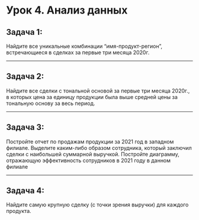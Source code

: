 # Урок 4. Анализ данных
## Задача 1: 
Найдите все уникальные комбинации “имя-продукт-регион”, встречающиеся в сделках за первые три месяца 2020г.

------
## Задача 2: 
Найдите все сделки с тональной основой за первые три месяца 2020г., в которых цена за единицу продукции была выше средней цены за тональную основу за весь период.

-----
## Задача 3:

Постройте отчет по продажам продукции за 2021 год в западном филиале. Выделите каким-либо образом сотрудника, который заключил сделки с наибольшей суммарной выручкой. Постройте диаграмму, отражающую эффективность сотрудников в 2021 году в данном филиале

-----
## Задача 4: 
Найдите самую крупную сделку (с точки зрения выручки) для каждого продукта.